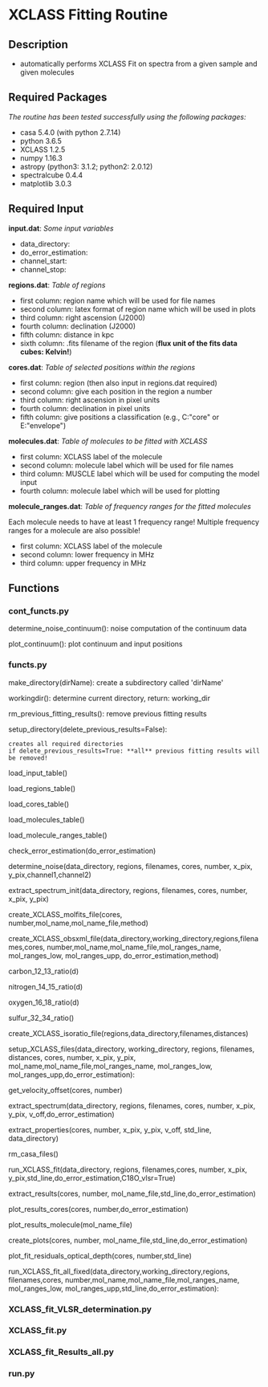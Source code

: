 # XCLASS Fitting Routine

## Description
- automatically performs XCLASS Fit on spectra from a given sample and given molecules


## Required Packages
*The routine has been tested successfully using the following packages:*

- casa 5.4.0 (with python 2.7.14)
- python 3.6.5
- XCLASS 1.2.5
- numpy 1.16.3
- astropy (python3: 3.1.2; python2: 2.0.12)
- spectralcube 0.4.4
- matplotlib 3.0.3


## Required Input
**input.dat**:
*Some input variables*
- data_directory: 
- do_error_estimation:
- channel_start:
- channel_stop:

**regions.dat**:
*Table of regions*
- first column: region name which will be used for file names
- second column: latex format of region name which will be used in plots
- third column: right ascension (J2000)
- fourth column: declination (J2000)
- fifth column: distance in kpc
- sixth column: .fits filename of the region (**flux unit of the fits data cubes: Kelvin!**)

**cores.dat**:
*Table of selected positions within the regions*
- first column: region (then also input in regions.dat required)
- second column: give each position in the region a number
- third column: right ascension in pixel units
- fourth column: declination in pixel units
- fifth column: give positions a classification (e.g., C:"core" or E:"envelope")

**molecules.dat**:
*Table of molecules to be fitted with XCLASS*
- first column: XCLASS label of the molecule
- second column: molecule label which will be used for file names
- third column: MUSCLE label which will be used for computing the model input
- fourth column: molecule label which will be used for plotting

**molecule_ranges.dat**:
*Table of frequency ranges for the fitted molecules*

Each molecule needs to have at least 1 frequency range!
Multiple frequency ranges for a molecule are also possible!

- first column: XCLASS label of the molecule
- second column: lower frequency in MHz
- third column: upper frequency in MHz

## Functions

### cont_functs.py

determine_noise_continuum(): noise computation of the continuum data

plot_continuum(): plot continuum and input positions

### functs.py

make_directory(dirName): create a subdirectory called 'dirName'

workingdir(): determine current directory, return: working_dir
 
rm_previous_fitting_results(): remove previous fitting results

setup_directory(delete_previous_results=False):

    creates all required directories
    if delete_previous_results=True: **all** previous fitting results will be removed!

load_input_table()

load_regions_table()

load_cores_table()

load_molecules_table()

load_molecule_ranges_table()

check_error_estimation(do_error_estimation)

determine_noise(data_directory, regions, filenames, cores, number, x_pix, y_pix,channel1,channel2)

extract_spectrum_init(data_directory, regions, filenames, cores, number, x_pix, y_pix)

create_XCLASS_molfits_file(cores, number,mol_name,mol_name_file,method)

create_XCLASS_obsxml_file(data_directory,working_directory,regions,filenames,cores, number,mol_name,mol_name_file,mol_ranges_name, mol_ranges_low, mol_ranges_upp, do_error_estimation,method)

carbon_12_13_ratio(d)

nitrogen_14_15_ratio(d)

oxygen_16_18_ratio(d)

sulfur_32_34_ratio()

create_XCLASS_isoratio_file(regions,data_directory,filenames,distances)

setup_XCLASS_files(data_directory, working_directory, regions, filenames, distances, cores, number, x_pix, y_pix, mol_name,mol_name_file,mol_ranges_name, mol_ranges_low, mol_ranges_upp,do_error_estimation):
	
get_velocity_offset(cores, number)

extract_spectrum(data_directory, regions, filenames, cores, number, x_pix, y_pix, v_off,do_error_estimation)

extract_properties(cores, number, x_pix, y_pix, v_off, std_line, data_directory)

rm_casa_files()

run_XCLASS_fit(data_directory, regions, filenames,cores, number, x_pix, y_pix,std_line,do_error_estimation,C18O_vlsr=True)

extract_results(cores, number, mol_name_file,std_line,do_error_estimation)

plot_results_cores(cores, number,do_error_estimation)

plot_results_molecule(mol_name_file)

create_plots(cores, number, mol_name_file,std_line,do_error_estimation)

plot_fit_residuals_optical_depth(cores, number,std_line)

run_XCLASS_fit_all_fixed(data_directory,working_directory,regions, filenames,cores, number,mol_name,mol_name_file,mol_ranges_name, mol_ranges_low, mol_ranges_upp,std_line,do_error_estimation):
	
### XCLASS_fit_VLSR_determination.py

### XCLASS_fit.py

### XCLASS_fit_Results_all.py

### run.py

